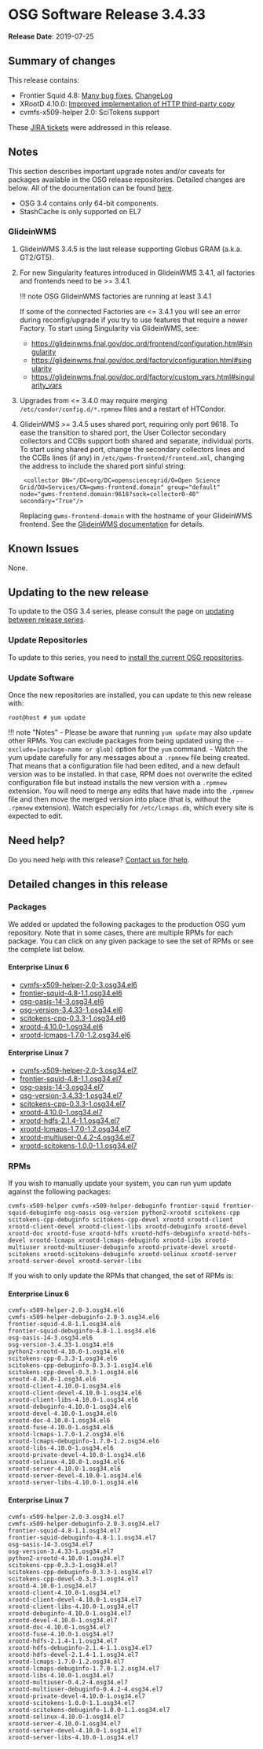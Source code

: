OSG Software Release 3.4.33
===========================

**Release Date**: 2019-07-25

Summary of changes
------------------

This release contains:

-   Frontier Squid 4.8: [Many bug fixes](https://www.mail-archive.com/squid-announce@lists.squid-cache.org/msg00096.html), [ChangeLog](https://github.com/squid-cache/squid/blob/fede82b/ChangeLog)
-   XRootD 4.10.0: [Improved implementation of HTTP third-party copy](https://github.com/xrootd/xrootd/blob/v4.10.0/docs/ReleaseNotes.txt)
-   cvmfs-x509-helper 2.0: SciTokens support

These [JIRA tickets](https://jira.opensciencegrid.org/issues/?jql=project%20%3D%20SOFTWARE%20AND%20fixVersion%20%3D%203.4.33%20ORDER%20BY%20priority%20DESC%2C%20key%20DESC) were addressed in this release.

Notes
-----

This section describes important upgrade notes and/or caveats for packages available in the OSG release repositories.
Detailed changes are below. All of the documentation can be found [here](/index.md).

-   OSG 3.4 contains only 64-bit components.
-   StashCache is only supported on EL7

### GlideinWMS ###

1. GlideinWMS 3.4.5 is the last release supporting Globus GRAM (a.k.a. GT2/GT5).

1. For new Singularity features introduced in GlideinWMS 3.4.1, all factories and frontends need to be >= 3.4.1.

    !!! note
        OSG GlideinWMS factories are running at least 3.4.1

    If some of the connected Factories are <= 3.4.1 you will see an error during reconfig/upgrade if you try to use
    features that require a newer Factory.
    To start using Singularity via GlideinWMS, see:

    - <https://glideinwms.fnal.gov/doc.prd/frontend/configuration.html#singularity>
    - <https://glideinwms.fnal.gov/doc.prd/factory/configuration.html#singularity>
    - <https://glideinwms.fnal.gov/doc.prd/factory/custom_vars.html#singularity_vars>

1. Upgrades from <= 3.4.0 may require merging `/etc/condor/config.d/*.rpmnew` files and a restart of HTCondor.

1. GlideinWMS >= 3.4.5 uses shared port, requiring only port 9618.
   To ease the transition to shared port, the User Collector secondary collectors and CCBs support both shared and
   separate, individual ports.
   To start using shared port, change the secondary collectors lines and the CCBs lines (if any) in
   `/etc/gwms-frontend/frontend.xml`, changing the address to include the shared port sinful string:

        <collector DN="/DC=org/DC=opensciencegrid/O=Open Science Grid/OU=Services/CN=gwms-frontend.domain" group="default" node="gwms-frontend.domain:9618?sock=collector0-40" secondary="True"/>

   Replacing `gwms-frontend-domain` with the hostname of your GlideinWMS frontend.
   See the [GlideinWMS documentation](https://glideinwms.fnal.gov/doc.prd/components/condor.html#collectors ) for details.

Known Issues
------------

None.

Updating to the new release
---------------------------

To update to the OSG 3.4 series, please consult the page on [updating between release series](/release/release_series#updating-from-osg-31-32-33-to-33-or-34).

### Update Repositories

To update to this series, you need to [install the current OSG repositories](/common/yum#install-osg-repositories).

### Update Software

Once the new repositories are installed, you can update to this new release with:

``` console
root@host # yum update
```

!!! note "Notes"
    -   Please be aware that running `yum update` may also update other RPMs. You can exclude packages from being updated using the `--exclude=[package-name or glob]` option for the `yum` command.
    -   Watch the yum update carefully for any messages about a `.rpmnew` file being created. That means that a configuration file had been edited, and a new default version was to be installed. In that case, RPM does not overwrite the edited configuration file but instead installs the new version with a `.rpmnew` extension. You will need to merge any edits that have made into the `.rpmnew` file and then move the merged version into place (that is, without the `.rpmnew` extension). Watch especially for `/etc/lcmaps.db`, which every site is expected to edit.

Need help?
----------

Do you need help with this release? [Contact us for help](/common/help).

Detailed changes in this release
--------------------------------

### Packages

We added or updated the following packages to the production OSG yum repository. Note that in some cases, there are multiple RPMs for each package. You can click on any given package to see the set of RPMs or see the complete list below.

#### Enterprise Linux 6

-   [cvmfs-x509-helper-2.0-3.osg34.el6](https://koji.chtc.wisc.edu/koji/search?match=glob&type=build&terms=cvmfs-x509-helper-2.0-3.osg34.el6)
-   [frontier-squid-4.8-1.1.osg34.el6](https://koji.chtc.wisc.edu/koji/search?match=glob&type=build&terms=frontier-squid-4.8-1.1.osg34.el6)
-   [osg-oasis-14-3.osg34.el6](https://koji.chtc.wisc.edu/koji/search?match=glob&type=build&terms=osg-oasis-14-3.osg34.el6)
-   [osg-version-3.4.33-1.osg34.el6](https://koji.chtc.wisc.edu/koji/search?match=glob&type=build&terms=osg-version-3.4.33-1.osg34.el6)
-   [scitokens-cpp-0.3.3-1.osg34.el6](https://koji.chtc.wisc.edu/koji/search?match=glob&type=build&terms=scitokens-cpp-0.3.3-1.osg34.el6)
-   [xrootd-4.10.0-1.osg34.el6](https://koji.chtc.wisc.edu/koji/search?match=glob&type=build&terms=xrootd-4.10.0-1.osg34.el6)
-   [xrootd-lcmaps-1.7.0-1.2.osg34.el6](https://koji.chtc.wisc.edu/koji/search?match=glob&type=build&terms=xrootd-lcmaps-1.7.0-1.2.osg34.el6)

#### Enterprise Linux 7

-   [cvmfs-x509-helper-2.0-3.osg34.el7](https://koji.chtc.wisc.edu/koji/search?match=glob&type=build&terms=cvmfs-x509-helper-2.0-3.osg34.el7)
-   [frontier-squid-4.8-1.1.osg34.el7](https://koji.chtc.wisc.edu/koji/search?match=glob&type=build&terms=frontier-squid-4.8-1.1.osg34.el7)
-   [osg-oasis-14-3.osg34.el7](https://koji.chtc.wisc.edu/koji/search?match=glob&type=build&terms=osg-oasis-14-3.osg34.el7)
-   [osg-version-3.4.33-1.osg34.el7](https://koji.chtc.wisc.edu/koji/search?match=glob&type=build&terms=osg-version-3.4.33-1.osg34.el7)
-   [scitokens-cpp-0.3.3-1.osg34.el7](https://koji.chtc.wisc.edu/koji/search?match=glob&type=build&terms=scitokens-cpp-0.3.3-1.osg34.el7)
-   [xrootd-4.10.0-1.osg34.el7](https://koji.chtc.wisc.edu/koji/search?match=glob&type=build&terms=xrootd-4.10.0-1.osg34.el7)
-   [xrootd-hdfs-2.1.4-1.1.osg34.el7](https://koji.chtc.wisc.edu/koji/search?match=glob&type=build&terms=xrootd-hdfs-2.1.4-1.1.osg34.el7)
-   [xrootd-lcmaps-1.7.0-1.2.osg34.el7](https://koji.chtc.wisc.edu/koji/search?match=glob&type=build&terms=xrootd-lcmaps-1.7.0-1.2.osg34.el7)
-   [xrootd-multiuser-0.4.2-4.osg34.el7](https://koji.chtc.wisc.edu/koji/search?match=glob&type=build&terms=xrootd-multiuser-0.4.2-4.osg34.el7)
-   [xrootd-scitokens-1.0.0-1.1.osg34.el7](https://koji.chtc.wisc.edu/koji/search?match=glob&type=build&terms=xrootd-scitokens-1.0.0-1.1.osg34.el7)

### RPMs

If you wish to manually update your system, you can run yum update against the following packages:

    cvmfs-x509-helper cvmfs-x509-helper-debuginfo frontier-squid frontier-squid-debuginfo osg-oasis osg-version python2-xrootd scitokens-cpp scitokens-cpp-debuginfo scitokens-cpp-devel xrootd xrootd-client xrootd-client-devel xrootd-client-libs xrootd-debuginfo xrootd-devel xrootd-doc xrootd-fuse xrootd-hdfs xrootd-hdfs-debuginfo xrootd-hdfs-devel xrootd-lcmaps xrootd-lcmaps-debuginfo xrootd-libs xrootd-multiuser xrootd-multiuser-debuginfo xrootd-private-devel xrootd-scitokens xrootd-scitokens-debuginfo xrootd-selinux xrootd-server xrootd-server-devel xrootd-server-libs

If you wish to only update the RPMs that changed, the set of RPMs is:

#### Enterprise Linux 6

``` file
cvmfs-x509-helper-2.0-3.osg34.el6
cvmfs-x509-helper-debuginfo-2.0-3.osg34.el6
frontier-squid-4.8-1.1.osg34.el6
frontier-squid-debuginfo-4.8-1.1.osg34.el6
osg-oasis-14-3.osg34.el6
osg-version-3.4.33-1.osg34.el6
python2-xrootd-4.10.0-1.osg34.el6
scitokens-cpp-0.3.3-1.osg34.el6
scitokens-cpp-debuginfo-0.3.3-1.osg34.el6
scitokens-cpp-devel-0.3.3-1.osg34.el6
xrootd-4.10.0-1.osg34.el6
xrootd-client-4.10.0-1.osg34.el6
xrootd-client-devel-4.10.0-1.osg34.el6
xrootd-client-libs-4.10.0-1.osg34.el6
xrootd-debuginfo-4.10.0-1.osg34.el6
xrootd-devel-4.10.0-1.osg34.el6
xrootd-doc-4.10.0-1.osg34.el6
xrootd-fuse-4.10.0-1.osg34.el6
xrootd-lcmaps-1.7.0-1.2.osg34.el6
xrootd-lcmaps-debuginfo-1.7.0-1.2.osg34.el6
xrootd-libs-4.10.0-1.osg34.el6
xrootd-private-devel-4.10.0-1.osg34.el6
xrootd-selinux-4.10.0-1.osg34.el6
xrootd-server-4.10.0-1.osg34.el6
xrootd-server-devel-4.10.0-1.osg34.el6
xrootd-server-libs-4.10.0-1.osg34.el6
```

#### Enterprise Linux 7

``` file
cvmfs-x509-helper-2.0-3.osg34.el7
cvmfs-x509-helper-debuginfo-2.0-3.osg34.el7
frontier-squid-4.8-1.1.osg34.el7
frontier-squid-debuginfo-4.8-1.1.osg34.el7
osg-oasis-14-3.osg34.el7
osg-version-3.4.33-1.osg34.el7
python2-xrootd-4.10.0-1.osg34.el7
scitokens-cpp-0.3.3-1.osg34.el7
scitokens-cpp-debuginfo-0.3.3-1.osg34.el7
scitokens-cpp-devel-0.3.3-1.osg34.el7
xrootd-4.10.0-1.osg34.el7
xrootd-client-4.10.0-1.osg34.el7
xrootd-client-devel-4.10.0-1.osg34.el7
xrootd-client-libs-4.10.0-1.osg34.el7
xrootd-debuginfo-4.10.0-1.osg34.el7
xrootd-devel-4.10.0-1.osg34.el7
xrootd-doc-4.10.0-1.osg34.el7
xrootd-fuse-4.10.0-1.osg34.el7
xrootd-hdfs-2.1.4-1.1.osg34.el7
xrootd-hdfs-debuginfo-2.1.4-1.1.osg34.el7
xrootd-hdfs-devel-2.1.4-1.1.osg34.el7
xrootd-lcmaps-1.7.0-1.2.osg34.el7
xrootd-lcmaps-debuginfo-1.7.0-1.2.osg34.el7
xrootd-libs-4.10.0-1.osg34.el7
xrootd-multiuser-0.4.2-4.osg34.el7
xrootd-multiuser-debuginfo-0.4.2-4.osg34.el7
xrootd-private-devel-4.10.0-1.osg34.el7
xrootd-scitokens-1.0.0-1.1.osg34.el7
xrootd-scitokens-debuginfo-1.0.0-1.1.osg34.el7
xrootd-selinux-4.10.0-1.osg34.el7
xrootd-server-4.10.0-1.osg34.el7
xrootd-server-devel-4.10.0-1.osg34.el7
xrootd-server-libs-4.10.0-1.osg34.el7
```
